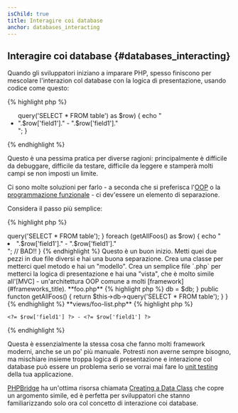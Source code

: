 ```yaml
---
isChild: true
title: Interagire coi database
anchor: databases_interacting
---
```


## Interagire coi database {#databases_interacting}

Quando gli sviluppatori iniziano a imparare PHP, spesso finiscono per mescolare l'interazion col database con la logica
di presentazione, usando codice come questo:

{% highlight php %}
<ul>
<?php
foreach ($db->query('SELECT * FROM table') as $row) {
    echo "<li>".$row['field1']." - ".$row['field1']."</li>";
}
</ul>
{% endhighlight %}

Questo è una pessima pratica per diverse ragioni: principalmente è difficile da debuggare, difficile da testare,
difficile da leggere e stamperà molti campi se non imposti un limite.

Ci sono molte soluzioni per farlo - a seconda che si preferisca l'[OOP](/#object-oriented-programming) o la
[programmazione funzionale](/#functional-programming) - ci dev'essere un elemento di separazione.

Considera il passo più semplice:

{% highlight php %}
<?php
functon getAllSomethings($db) {
	return $db->query('SELECT * FROM table');
}

foreach (getAllFoos() as $row) {
    echo "<li>".$row['field1']." - ".$row['field1']."</li>"; // BAD!!
}
{% endhighlight %}

Questo è un buon inizio. Metti quei due pezzi in due file diversi e hai una buona separazione.

Crea una classe per metterci quel metodo e hai un "modello". Crea un semplice file `.php` per metterci la logica di
presentazione e hai una "vista", che è molto simile all'[MVC] - un'architettura OOP comune a molti
[framework](#frameworks_title).

**foo.php**

{% highlight php %}
<?php

$db = new PDO('mysql:host=localhost;dbname=testdb;charset=utf8', 'username', 'password');

// Rendi disponibile il tuo modello
include 'models/FooModel.php';

// Crea un'istanza
$fooList = new FooModel($db);

// Mostra una vista
include 'views/foo-list.php';
{% endhighlight %}


**models/FooModel.php**

{% highlight php %}
<?php
class Foo()
{
	protected $db;

	public function __construct(PDO $db)
	{
		$this->db = $db;
	}

	public functon getAllFoos() {
		return $this->db->query('SELECT * FROM table');
	}
}
{% endhighlight %}

**views/foo-list.php**

{% highlight php %}
<? foreach ($fooList as $row): ?>
    <?= $row['field1'] ?> - <?= $row['field1'] ?>
<? endforeach ?>
{% endhighlight %}

Questa è essenzialmente la stessa cosa che fanno molti framework moderni, anche se un po' più manuale. Potresti non
averne sempre bisogno, ma mischiare insieme troppa logica di presentazione e interazione col database può essere un
problema serio se vorrai mai fare lo [unit testing](/#unit-testing) della tua applicazione.

[PHPBridge] ha un'ottima risorsa chiamata [Creating a Data Class] che copre un argomento simile, ed è perfetta per
sviluppatori che stanno familiarizzando solo ora col concetto di interazione coi database.

[MVC]: http://code.tutsplus.com/tutorials/mvc-for-noobs--net-10488
[PHPBridge]: http://phpbridge.org/
[Creating a Data Class]: http://phpbridge.org/intro-to-php/creating_a_data_class
